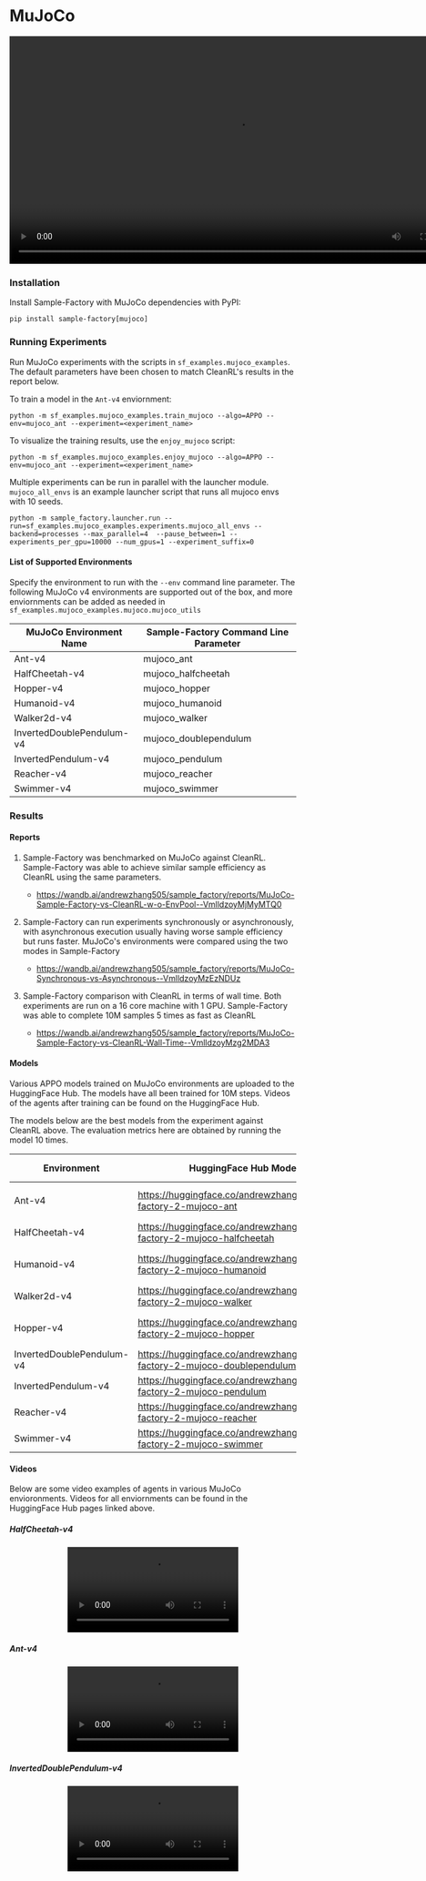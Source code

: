# MuJoCo
<video width="800" controls autoplay><source src="https://huggingface.co/datasets/edbeeching/sample_factory_videos/resolve/main/mujoco_grid_9.mp4" type="video/mp4"></video>
### Installation

Install Sample-Factory with MuJoCo dependencies with PyPI:

```
pip install sample-factory[mujoco]
```

### Running Experiments

Run MuJoCo experiments with the scripts in `sf_examples.mujoco_examples`. The default parameters have been chosen to match CleanRL's results in the report below.

To train a model in the `Ant-v4` enviornment:

```
python -m sf_examples.mujoco_examples.train_mujoco --algo=APPO --env=mujoco_ant --experiment=<experiment_name>
```

To visualize the training results, use the `enjoy_mujoco` script:

```
python -m sf_examples.mujoco_examples.enjoy_mujoco --algo=APPO --env=mujoco_ant --experiment=<experiment_name>
```

Multiple experiments can be run in parallel with the launcher module. `mujoco_all_envs` is an example launcher script that runs all mujoco envs with 10 seeds. 

```
python -m sample_factory.launcher.run --run=sf_examples.mujoco_examples.experiments.mujoco_all_envs --backend=processes --max_parallel=4  --pause_between=1 --experiments_per_gpu=10000 --num_gpus=1 --experiment_suffix=0
```

#### List of Supported Environments

Specify the environment to run with the `--env` command line parameter. The following MuJoCo v4 environments are supported out of the box, and more enviornments can be added as needed in `sf_examples.mujoco_examples.mujoco.mujoco_utils`

| MuJoCo Environment Name   | Sample-Factory Command Line Parameter |
| ------------------------- | ------------------------------------- |
| Ant-v4                    | mujoco_ant                            |
| HalfCheetah-v4            | mujoco_halfcheetah                    |
| Hopper-v4                 | mujoco_hopper                         |
| Humanoid-v4               | mujoco_humanoid                       |
| Walker2d-v4               | mujoco_walker                         |
| InvertedDoublePendulum-v4 | mujoco_doublependulum                 |
| InvertedPendulum-v4       | mujoco_pendulum                       |
| Reacher-v4                | mujoco_reacher                        |
| Swimmer-v4                | mujoco_swimmer                        |


### Results

#### Reports

1. Sample-Factory was benchmarked on MuJoCo against CleanRL. Sample-Factory was able to achieve similar sample efficiency as CleanRL using the same parameters.
    - https://wandb.ai/andrewzhang505/sample_factory/reports/MuJoCo-Sample-Factory-vs-CleanRL-w-o-EnvPool--VmlldzoyMjMyMTQ0

2. Sample-Factory can run experiments synchronously or asynchronously, with asynchronous execution usually having worse sample efficiency but runs faster. MuJoCo's environments were compared using the two modes in Sample-Factory
    - https://wandb.ai/andrewzhang505/sample_factory/reports/MuJoCo-Synchronous-vs-Asynchronous--VmlldzoyMzEzNDUz

3. Sample-Factory comparison with CleanRL in terms of wall time. Both experiments are run on a 16 core machine with 1 GPU. Sample-Factory was able to complete 10M samples 5 times as fast as CleanRL
    - https://wandb.ai/andrewzhang505/sample_factory/reports/MuJoCo-Sample-Factory-vs-CleanRL-Wall-Time--VmlldzoyMzg2MDA3

#### Models

Various APPO models trained on MuJoCo environments are uploaded to the HuggingFace Hub. The models have all been trained for 10M steps. Videos of the agents after training can be found on the HuggingFace Hub.

The models below are the best models from the experiment against CleanRL above. The evaluation metrics here are obtained by running the model 10 times.

| Environment               | HuggingFace Hub Models                                                       | Evaluation Metrics  |
| ------------------------- | ---------------------------------------------------------------------------- | ------------------- |
| Ant-v4                    | https://huggingface.co/andrewzhang505/sample-factory-2-mujoco-ant            | 5876.09 +/- 166.99  |
| HalfCheetah-v4            | https://huggingface.co/andrewzhang505/sample-factory-2-mujoco-halfcheetah    | 6262.56 +/- 67.29   |
| Humanoid-v4               | https://huggingface.co/andrewzhang505/sample-factory-2-mujoco-humanoid       | 5439.48 +/- 1314.24 |
| Walker2d-v4               | https://huggingface.co/andrewzhang505/sample-factory-2-mujoco-walker         | 5487.74 +/- 48.96   |
| Hopper-v4                 | https://huggingface.co/andrewzhang505/sample-factory-2-mujoco-hopper         | 2793.44 +/- 642.58  |
| InvertedDoublePendulum-v4 | https://huggingface.co/andrewzhang505/sample-factory-2-mujoco-doublependulum | 9350.13 +/- 1.31    |
| InvertedPendulum-v4       | https://huggingface.co/andrewzhang505/sample-factory-2-mujoco-pendulum       | 1000.00 +/- 0.00    |
| Reacher-v4                | https://huggingface.co/andrewzhang505/sample-factory-2-mujoco-reacher        | -4.53 +/- 1.79      |
| Swimmer-v4                | https://huggingface.co/andrewzhang505/sample-factory-2-mujoco-swimmer        | 117.28 +/- 2.91     |

#### Videos

Below are some video examples of agents in various MuJoCo envioronments. Videos for all enviornments can be found in the HuggingFace Hub pages linked above.

##### HalfCheetah-v4
<p align="center">
<video class="w-full" src="https://huggingface.co/andrewzhang505/sample-factory-2-mujoco-halfcheetah/resolve/main/replay.mp4" controls="" autoplay="" loop=""></video></p>

##### Ant-v4
<p align="center">
<video class="w-full" src="https://huggingface.co/andrewzhang505/sample-factory-2-mujoco-ant/resolve/main/replay.mp4" controls="" autoplay="" loop=""></video></p>

##### InvertedDoublePendulum-v4
<p align="center">
<video class="w-full" src="https://huggingface.co/andrewzhang505/sample-factory-2-mujoco-doublependulum/resolve/main/replay.mp4" controls="" autoplay="" loop=""></video></p>